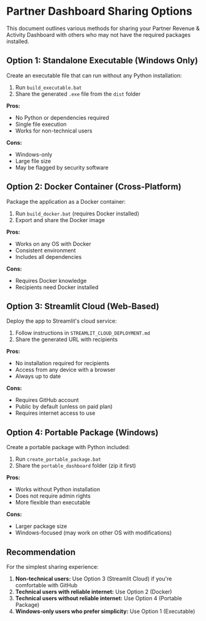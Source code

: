 # Partner Dashboard Sharing Options

This document outlines various methods for sharing your Partner Revenue & Activity Dashboard with others who may not have the required packages installed.

## Option 1: Standalone Executable (Windows Only)

Create an executable file that can run without any Python installation:

1. Run `build_executable.bat`
2. Share the generated `.exe` file from the `dist` folder

**Pros:**
- No Python or dependencies required
- Single file execution
- Works for non-technical users

**Cons:**
- Windows-only
- Large file size
- May be flagged by security software

## Option 2: Docker Container (Cross-Platform)

Package the application as a Docker container:

1. Run `build_docker.bat` (requires Docker installed)
2. Export and share the Docker image

**Pros:**
- Works on any OS with Docker
- Consistent environment
- Includes all dependencies

**Cons:**
- Requires Docker knowledge
- Recipients need Docker installed

## Option 3: Streamlit Cloud (Web-Based)

Deploy the app to Streamlit's cloud service:

1. Follow instructions in `STREAMLIT_CLOUD_DEPLOYMENT.md`
2. Share the generated URL with recipients

**Pros:**
- No installation required for recipients
- Access from any device with a browser
- Always up to date

**Cons:**
- Requires GitHub account
- Public by default (unless on paid plan)
- Requires internet access to use

## Option 4: Portable Package (Windows)

Create a portable package with Python included:

1. Run `create_portable_package.bat`
2. Share the `portable_dashboard` folder (zip it first)

**Pros:**
- Works without Python installation
- Does not require admin rights
- More flexible than executable

**Cons:**
- Larger package size
- Windows-focused (may work on other OS with modifications)

## Recommendation

For the simplest sharing experience:

1. **Non-technical users:** Use Option 3 (Streamlit Cloud) if you're comfortable with GitHub
2. **Technical users with reliable internet:** Use Option 2 (Docker)
3. **Technical users without reliable internet:** Use Option 4 (Portable Package)
4. **Windows-only users who prefer simplicity:** Use Option 1 (Executable)
